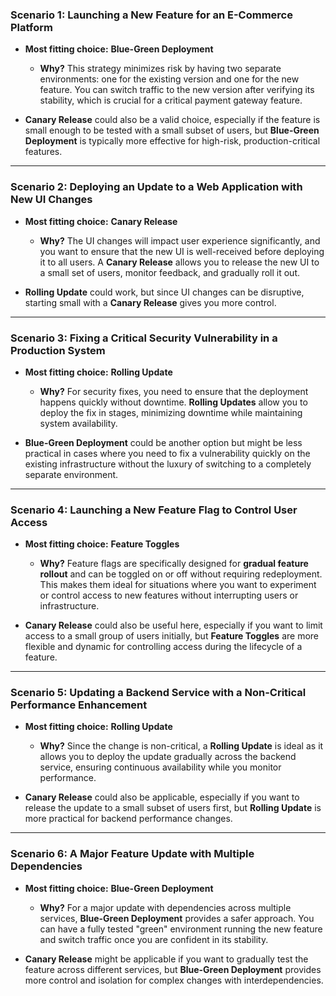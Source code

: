 ### **Scenario 1: Launching a New Feature for an E-Commerce Platform**
- **Most fitting choice:** **Blue-Green Deployment**
    - **Why?** This strategy minimizes risk by having two separate environments: one for the existing version and one for the new feature. You can switch traffic to the new version after verifying its stability, which is crucial for a critical payment gateway feature.
  
- **Canary Release** could also be a valid choice, especially if the feature is small enough to be tested with a small subset of users, but **Blue-Green Deployment** is typically more effective for high-risk, production-critical features.

---

### **Scenario 2: Deploying an Update to a Web Application with New UI Changes**
- **Most fitting choice:** **Canary Release**
    - **Why?** The UI changes will impact user experience significantly, and you want to ensure that the new UI is well-received before deploying it to all users. A **Canary Release** allows you to release the new UI to a small set of users, monitor feedback, and gradually roll it out.
  
- **Rolling Update** could work, but since UI changes can be disruptive, starting small with a **Canary Release** gives you more control.

---

### **Scenario 3: Fixing a Critical Security Vulnerability in a Production System**
- **Most fitting choice:** **Rolling Update**
    - **Why?** For security fixes, you need to ensure that the deployment happens quickly without downtime. **Rolling Updates** allow you to deploy the fix in stages, minimizing downtime while maintaining system availability.

- **Blue-Green Deployment** could be another option but might be less practical in cases where you need to fix a vulnerability quickly on the existing infrastructure without the luxury of switching to a completely separate environment.

---

### **Scenario 4: Launching a New Feature Flag to Control User Access**
- **Most fitting choice:** **Feature Toggles**
    - **Why?** Feature flags are specifically designed for **gradual feature rollout** and can be toggled on or off without requiring redeployment. This makes them ideal for situations where you want to experiment or control access to new features without interrupting users or infrastructure.

- **Canary Release** could also be useful here, especially if you want to limit access to a small group of users initially, but **Feature Toggles** are more flexible and dynamic for controlling access during the lifecycle of a feature.

---

### **Scenario 5: Updating a Backend Service with a Non-Critical Performance Enhancement**
- **Most fitting choice:** **Rolling Update**
    - **Why?** Since the change is non-critical, a **Rolling Update** is ideal as it allows you to deploy the update gradually across the backend service, ensuring continuous availability while you monitor performance.

- **Canary Release** could also be applicable, especially if you want to release the update to a small subset of users first, but **Rolling Update** is more practical for backend performance changes.

---

### **Scenario 6: A Major Feature Update with Multiple Dependencies**
- **Most fitting choice:** **Blue-Green Deployment**
    - **Why?** For a major update with dependencies across multiple services, **Blue-Green Deployment** provides a safer approach. You can have a fully tested "green" environment running the new feature and switch traffic once you are confident in its stability.

- **Canary Release** might be applicable if you want to gradually test the feature across different services, but **Blue-Green Deployment** provides more control and isolation for complex changes with interdependencies.
